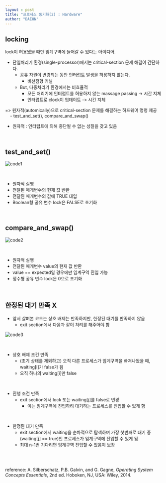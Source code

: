 ```yaml
---
layout : post
title: "프로세스 동기화(2) : Hardware"
author: "DAEUN"
---
```


## locking

lock이 허용됐을 때만 임계구역에 들어갈 수 있다는 아이디어.

- 단일처리기 환경(single-processor)에서는 critical-section 문제 해결이 간단하다.
	- 공유 자원이 변경되는 동안 인터럽트 발생을 허용하지 않는다.
		- 비선점형 커널
	- But, 다중처리기 환경에서는 비효율적
		- 모든 처리기에 인터럽트를 허용하지 않는 massage passing -> 시간 지체
		- 인터럽트로 clock이 업데이트 -> 시간 지체

=> 원자적(automically)으로 critical-section 문제를 해결하는 하드웨어 명령 제공<br>
&nbsp;&nbsp;&nbsp; - test_and_set(), compare_and_swap()<br>

* 원자적 : 인터럽트에 의해 중단될 수 없는 성질을 갖고 있음

<br>

## test_and_set()

![code1](https://www.cs.uic.edu/~jbell/CourseNotes/OperatingSystems/images/Chapter5/5_0304_TestAndSet.jpg)

<br>

- 원자적 실행
- 전달된 매개변수의 현재 값 반환
- 전달된 매개변수의 값에 TRUE 대입
- Boolean형 공유 변수 lock은 FALSE로 초기화

<br>

## compare_and_swap()

![code2](https://www.cs.uic.edu/~jbell/CourseNotes/OperatingSystems/images/Chapter5/5_0506_CompareAndSwap.jpg)

<br>

- 원자적 실행
- 전달된 매개변수 value의 현재 값 반환
- value == expected일 경우에만 임계구역 진입 가능
- 정수형 공유 변수 lock은 0으로 초기화

<br>

## 한정된 대기 만족 X

- 앞서 살펴본 코드는 상호 배제는 만족하지만, 한정된 대기를 만족하지 않음
	- exit section에서 다음과 같이 처리를 해주어야 함

![code3](https://www.cs.uic.edu/~jbell/CourseNotes/OperatingSystems/images/Chapter5/5_07_TestAndSet2.jpg)

<br>

- 상호 배제 조건 만족
	- (초기 상태를 제외하고) 오직 다른 프로세스가 임계구역을 빠져나왔을 때, waiting[i]가 false가 됨
	- 오직 하나의 waiting[i]만 false

<br>

- 진행 조건 만족
	- exit section에서 lock 또는 waiting[j]를 false로 변경
		- 이는 임계구역에 진입하려 대기하는 프로세스를 진입할 수 있게 함

<br>

- 한정된 대기 만족
	- exit section에서 waiting을 순차적으로 탐색하며 가장 첫번째로 대기 중(waiting[j] == true)인 프로세스가 임계구역에 진입할 수 있게 됨
	- 최대 n-1번 기다리면 임계구역 진입할 수 있음이 보장

<br><br>

reference: A. Silberschatz, P.B. Galvin, and G. Gagne, _Operating System Concepts Essentials_, 2nd ed. Hoboken, NJ, USA: Wiley, 2014.